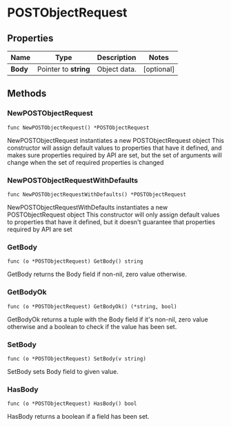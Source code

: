 # POSTObjectRequest

## Properties

|Name | Type | Description | Notes|
|------------ | ------------- | ------------- | -------------|
|**Body** | Pointer to **string** | Object data. | [optional] |

## Methods

### NewPOSTObjectRequest

`func NewPOSTObjectRequest() *POSTObjectRequest`

NewPOSTObjectRequest instantiates a new POSTObjectRequest object
This constructor will assign default values to properties that have it defined,
and makes sure properties required by API are set, but the set of arguments
will change when the set of required properties is changed

### NewPOSTObjectRequestWithDefaults

`func NewPOSTObjectRequestWithDefaults() *POSTObjectRequest`

NewPOSTObjectRequestWithDefaults instantiates a new POSTObjectRequest object
This constructor will only assign default values to properties that have it defined,
but it doesn't guarantee that properties required by API are set

### GetBody

`func (o *POSTObjectRequest) GetBody() string`

GetBody returns the Body field if non-nil, zero value otherwise.

### GetBodyOk

`func (o *POSTObjectRequest) GetBodyOk() (*string, bool)`

GetBodyOk returns a tuple with the Body field if it's non-nil, zero value otherwise
and a boolean to check if the value has been set.

### SetBody

`func (o *POSTObjectRequest) SetBody(v string)`

SetBody sets Body field to given value.

### HasBody

`func (o *POSTObjectRequest) HasBody() bool`

HasBody returns a boolean if a field has been set.


